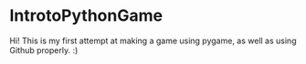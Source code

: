 # IntrotoPythonGame
Hi! This is my first attempt at making a game using pygame, as well as using Github properly. :)